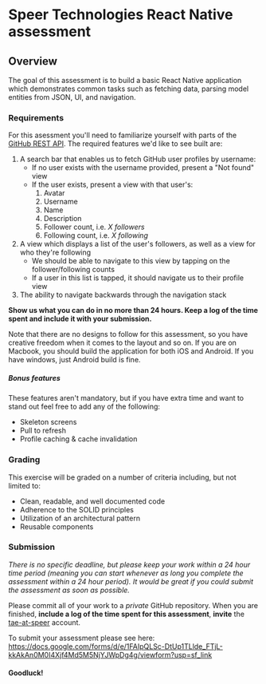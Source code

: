 # Speer Technologies React Native assessment


## Overview

The goal of this assessment is to build a basic React Native application which demonstrates common tasks such as fetching data, parsing model entities from JSON, UI, and navigation.


### Requirements

For this asessment you'll need to familiarize yourself with parts of the [GitHub REST API](https://docs.github.com/en/rest). The required features we'd like to see built are:

1. A search bar that enables us to fetch GitHub user profiles by username:
    - If no user exists with the username provided, present a "Not found" view
    - If the user exists, present a view with that user's:
        1. Avatar
        2. Username
        3. Name
        4. Description
        5. Follower count, i.e. *X followers*
        6. Following count, i.e. *X following*
2. A view which displays a list of the user's followers, as well as a view for who they're following 
    - We should be able to navigate to this view by tapping on the follower/following counts 
    - If a user in this list is tapped, it should navigate us to their profile view
3. The ability to navigate backwards through the navigation stack

<b>Show us what you can do in no more than 24 hours. Keep a log of the time spent and include it with your submission.</b> 

Note that there are no designs to follow for this assessment, so you have creative freedom when it comes to the layout and so on.
If you are on Macbook, you should build the application for both iOS and Android. If you have windows, just Android build is fine.

##### Bonus features

These features aren't mandatory, but if you have extra time and want to stand out feel free to add any of the following:

- Skeleton screens
- Pull to refresh
- Profile caching & cache invalidation


### Grading

This exercise will be graded on a number of criteria including, but not limited to: 
- Clean, readable, and well documented code
- Adherence to the SOLID principles
- Utilization of an architectural pattern
- Reusable components


### Submission

<i>There is no specific deadline, but please keep your work within a 24 hour time period (meaning you can start whenever as long you complete the assessment within a 24 hour period). It would be great if you could submit the assessment as soon as possible.</i>

Please commit all of your work to a *private* GitHub repository. When you are finished, <b>include a log of the time spent for this assessment</b>, <b>invite</b> the [tae-at-speer](https://github.com/tae-at-speer) account.

To submit your assessment please see here:
https://docs.google.com/forms/d/e/1FAIpQLSc-DtUp1TLlde_FTjL-kkAkAn0M0I4Xjf4Md5M5NjYJWpDg4g/viewform?usp=sf_link

#### Goodluck!

